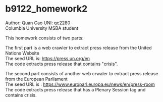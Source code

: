 # b9122_homework2
Author: Quan Cao UNI: qc2280  
Columbia University MSBA student  

This homework consists of two parts: 

The first part is a web crawler to extract press release from the United Nations Website  
The seed URL is: https://press.un.org/en  
The code extracts press release that contains "crisis".


The second part consists of another web crwaler to extract press release from the European Parliament  
The seed URL is : https://www.europarl.europa.eu/news/en/press-room  
The code extracts press release that has a Plenary Session tag and contains crisis.  
